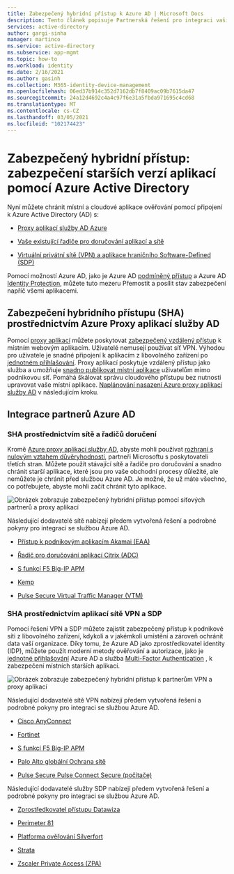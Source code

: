 ```yaml
---
title: Zabezpečený hybridní přístup k Azure AD | Microsoft Docs
description: Tento článek popisuje Partnerská řešení pro integraci vaší staré aplikace v místním, veřejném cloudu nebo privátního cloudu s Azure AD. Zabezpečte své starší aplikace připojením řadičů pro doručování aplikací nebo sítí k Azure AD.
services: active-directory
author: gargi-sinha
manager: martinco
ms.service: active-directory
ms.subservice: app-mgmt
ms.topic: how-to
ms.workload: identity
ms.date: 2/16/2021
ms.author: gasinh
ms.collection: M365-identity-device-management
ms.openlocfilehash: 06ed37b914c352d7162db7f8409ac09b7615da47
ms.sourcegitcommit: 24a12d4692c4a4c97f6e31a5fbda971695c4cd68
ms.translationtype: MT
ms.contentlocale: cs-CZ
ms.lasthandoff: 03/05/2021
ms.locfileid: "102174423"
---
```

# <a name="secure-hybrid-access-secure-legacy-apps-with-azure-active-directory"></a>Zabezpečený hybridní přístup: zabezpečení starších verzí aplikací pomocí Azure Active Directory

Nyní můžete chránit místní a cloudové aplikace ověřování pomocí připojení k Azure Active Directory (AD) s:

- [Proxy aplikací služby AD Azure](#secure-hybrid-access-sha-through-azure-ad-application-proxy)

- [Vaše existující řadiče pro doručování aplikací a sítě](#sha-through-networking-and-delivery-controllers)

- [Virtuální privátní sítě (VPN) a aplikace hraničního Software-Defined (SDP)](#sha-through-vpn-and-sdp-applications)

Pomocí možností Azure AD, jako je Azure AD [podmíněný přístup](../conditional-access/overview.md) a Azure AD [Identity Protection](../identity-protection/overview-identity-protection.md), můžete tuto mezeru Přemostit a posílit stav zabezpečení napříč všemi aplikacemi.

## <a name="secure-hybrid-access-sha-through-azure-ad-application-proxy"></a>Zabezpečení hybridního přístupu (SHA) prostřednictvím Azure Proxy aplikací služby AD
  
Pomocí [proxy aplikací](./what-is-application-proxy.md) můžete poskytovat [zabezpečený vzdálený přístup](./application-proxy.md) k místním webovým aplikacím. Uživatelé nemusejí používat síť VPN. Výhodou pro uživatele je snadné připojení k aplikacím z libovolného zařízení po [jednotném přihlašování](./add-application-portal-setup-sso.md). Proxy aplikací poskytuje vzdálený přístup jako služba a umožňuje [snadno publikovat místní aplikace](./application-proxy-add-on-premises-application.md) uživatelům mimo podnikovou síť. Pomáhá škálovat správu cloudového přístupu bez nutnosti upravovat vaše místní aplikace. [Naplánování nasazení Azure proxy aplikací služby AD](./application-proxy-deployment-plan.md) v následujícím kroku.

## <a name="azure-ad-partner-integrations"></a>Integrace partnerů Azure AD

### <a name="sha-through-networking-and-delivery-controllers"></a>SHA prostřednictvím sítě a řadičů doručení

Kromě [Azure proxy aplikací služby AD](./what-is-application-proxy.md), abyste mohli používat [rozhraní s nulovým vztahem důvěryhodnosti](https://www.microsoft.com/security/blog/2020/04/02/announcing-microsoft-zero-trust-assessment-tool/), partneři Microsoftu s poskytovateli třetích stran. Můžete použít stávající sítě a řadiče pro doručování a snadno chránit starší aplikace, které jsou pro vaše obchodní procesy důležité, ale nemůžete je chránit před službou Azure AD. Je možné, že už máte všechno, co potřebujete, abyste mohli začít chránit tyto aplikace.

![Obrázek zobrazuje zabezpečený hybridní přístup pomocí síťových partnerů a proxy aplikací](./media/secure-hybrid-access/secure-hybrid-access.png)

Následující dodavatelé sítě nabízejí předem vytvořená řešení a podrobné pokyny pro integraci se službou Azure AD.

- [Přístup k podnikovým aplikacím Akamai (EAA)](https://docs.microsoft.com/azure/active-directory/saas-apps/akamai-tutorial)

- [Řadič pro doručování aplikací Citrix (ADC)](https://docs.microsoft.com/azure/active-directory/saas-apps/citrix-netscaler-tutorial)

- [S funkcí F5 Big-IP APM](https://docs.microsoft.com/azure/active-directory/manage-apps/f5-aad-integration)

- [Kemp](https://docs.microsoft.com/azure/active-directory/saas-apps/kemp-tutorial)

- [Pulse Secure Virtual Traffic Manager (VTM)](https://docs.microsoft.com/azure/active-directory/saas-apps/pulse-secure-virtual-traffic-manager-tutorial)

### <a name="sha-through-vpn-and-sdp-applications"></a>SHA prostřednictvím aplikací sítě VPN a SDP

Pomocí řešení VPN a SDP můžete zajistit zabezpečený přístup k podnikové síti z libovolného zařízení, kdykoli a v jakémkoli umístění a zároveň ochránit data vaší organizace. Díky tomu, že Azure AD jako zprostředkovatel identity (IDP), můžete použít moderní metody ověřování a autorizace, jako je [jednotné přihlašování](./what-is-single-sign-on.md) Azure AD a služba [Multi-Factor Authentication](../authentication/concept-mfa-howitworks.md) , k zabezpečení místních starších aplikací.  

![Obrázek zobrazuje zabezpečený hybridní přístup k partnerům VPN a proxy aplikací ](./media/secure-hybrid-access/app-proxy-vpn.png)

Následující dodavatelé sítě VPN nabízejí předem vytvořená řešení a podrobné pokyny pro integraci se službou Azure AD.

- [Cisco AnyConnect](https://docs.microsoft.com/azure/active-directory/saas-apps/cisco-anyconnect)

- [Fortinet](https://docs.microsoft.com/azure/active-directory/saas-apps/fortigate-ssl-vpn-tutorial)

- [S funkcí F5 Big-IP APM](https://docs.microsoft.com/azure/active-directory/manage-apps/f5-aad-password-less-vpn)

- [Palo Alto globální Ochrana sítě](https://docs.microsoft.com/azure/active-directory/saas-apps/paloaltoadmin-tutorial)

- [Pulse Secure Pulse Connect Secure (počítače)](https://docs.microsoft.com/azure/active-directory/saas-apps/pulse-secure-pcs-tutorial)

Následující dodavatelé služby SDP nabízejí předem vytvořená řešení a podrobné pokyny pro integraci se službou Azure AD.

- [Zprostředkovatel přístupu Datawiza](https://docs.microsoft.com/azure/active-directory/manage-apps/add-application-portal-setup-oidc-sso)

- [Perimeter 81](https://docs.microsoft.com/azure/active-directory/saas-apps/perimeter-81-tutorial#:~:text=For%20SSO%20to%20work,%20you%20need%20to%20establish,to%20test%20Azure%20AD%20single%20sign-on%20with%20B.Simon.)

- [Platforma ověřování Silverfort](https://docs.microsoft.com/azure/active-directory/manage-apps/add-application-portal-setup-oidc-sso)

- [Strata](https://docs.microsoft.com/azure/active-directory/saas-apps/maverics-identity-orchestrator-saml-connector-tutorial)

- [Zscaler Private Access (ZPA)](https://docs.microsoft.com/azure/active-directory/saas-apps/zscalerprivateaccess-tutorial)
